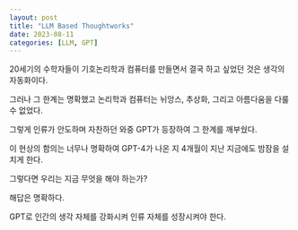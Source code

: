 ```yaml
---
layout: post
title: "LLM Based Thoughtworks"
date: 2023-08-11
categories: [LLM, GPT]
---
```


20세기의 수학자들이 기호논리학과 컴퓨터를 만들면서 결국 하고 싶었던 것은 생각의 자동화이다.

그러나 그 한계는 명확했고 논리학과 컴퓨터는 뉘앙스, 추상화, 그리고 아름다움을 다룰 수 없었다.

그렇게 인류가 안도하며 자찬하던 와중 GPT가 등장하여 그 한계를 깨부쉈다.

이 현상의 함의는 너무나 명확하여 GPT-4가 나온 지 4개월이 지난 지금에도 밤잠을 설치게 한다.

그렇다면 우리는 지금 무엇을 해야 하는가?

해답은 명확하다. 

GPT로 인간의 생각 자체를 강화시켜 인류 자체를 성장시켜야 한다.

